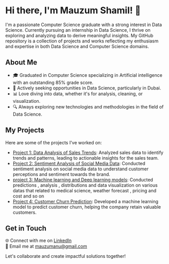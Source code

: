 # Hi there, I'm Mauzum Shamil! 👋

I'm a passionate Computer Science graduate with a strong interest in Data Science. Currently pursuing an internship in Data Science, I thrive on exploring and analyzing data to derive meaningful insights. My GitHub repository is a collection of projects and works reflecting my enthusiasm and expertise in both Data Science and Computer Science domains.

## About Me

- 🎓 Graduated in Computer Science specializing in Artificial intelligence with an outstanding 85% grade score.
- 💼 Actively seeking opportunities in Data Science, particularly in Dubai.
- 📊 Love diving into data, whether it's for analysis, cleaning, or visualization.
- 🔍 Always exploring new technologies and methodologies in the field of Data Science.

## My Projects

Here are some of the projects I've worked on:

- [Project 1: Data Analysis of Sales Trends](): Analyzed sales data to identify trends and patterns, leading to actionable insights for the sales team.
- [Project 2: Sentiment Analysis of Social Media Data](): Conducted sentiment analysis on social media data to understand customer perceptions and sentiment towards the brand.
- [project 3: Machine learning and Deep learning models](): Conducted predictions , analysis , distributions and data visualization on various datas that related to medical science, weather forecast , pricing and cost and so on
- [Project 4: Customer Churn Prediction](): Developed a machine learning model to predict customer churn, helping the company retain valuable customers.

## Get in Touch

🌐 Connect with me on [LinkedIn](http://linkedin.com/in/mauzum-shamil-3a8475286)  
📧 Email me at mauzumanu@gmail.com

Let's collaborate and create impactful solutions together!




<!--
**mauzumshamil/mauzumshamil** is a ✨ _special_ ✨ repository because its `README.md` (this file) appears on your GitHub profile.

Here are some ideas to get you started:

- 🔭 I’m currently working on ...
- 🌱 I’m currently learning ...
- 👯 I’m looking to collaborate on ...
- 🤔 I’m looking for help with ...
- 💬 Ask me about ...
- 📫 How to reach me: ...
- 😄 Pronouns: ...
- ⚡ Fun fact: ...
-->
